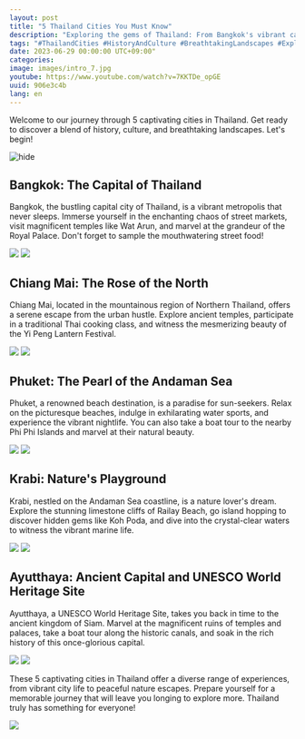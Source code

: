 ```yaml
---
layout: post
title: "5 Thailand Cities You Must Know"
description: "Exploring the gems of Thailand: From Bangkok's vibrant capital to Chiang Mai's cultural charm, Phuket's stunning beaches, Krabi's natural wonders, and Ayutthaya's historical allure."
tags: "#ThailandCities #HistoryAndCulture #BreathtakingLandscapes #ExploreThailand #CityTravel"
date: 2023-06-29 00:00:00 UTC+09:00"
categories: 
image: images/intro_7.jpg
youtube: https://www.youtube.com/watch?v=7KKTDe_opGE
uuid: 906e3c4b
lang: en
---
```


Welcome to our journey through 5 captivating cities in Thailand. Get ready to discover a blend of history, culture, and breathtaking landscapes. Let's begin!

![hide](images/intro_7.jpg)


## Bangkok: The Capital of Thailand
Bangkok, the bustling capital city of Thailand, is a vibrant metropolis that never sleeps. Immerse yourself in the enchanting chaos of street markets, visit magnificent temples like Wat Arun, and marvel at the grandeur of the Royal Palace. Don't forget to sample the mouthwatering street food!

![](images/main1_1.jpg)
![](images/main1_2.jpg)


## Chiang Mai: The Rose of the North
Chiang Mai, located in the mountainous region of Northern Thailand, offers a serene escape from the urban hustle. Explore ancient temples, participate in a traditional Thai cooking class, and witness the mesmerizing beauty of the Yi Peng Lantern Festival.

![](images/main2_1.jpg)
![](images/main2_4.png)


## Phuket: The Pearl of the Andaman Sea
Phuket, a renowned beach destination, is a paradise for sun-seekers. Relax on the picturesque beaches, indulge in exhilarating water sports, and experience the vibrant nightlife. You can also take a boat tour to the nearby Phi Phi Islands and marvel at their natural beauty.

![](images/main3_1.jpg)
![](images/main3_2.jpg)


## Krabi: Nature's Playground
Krabi, nestled on the Andaman Sea coastline, is a nature lover's dream. Explore the stunning limestone cliffs of Railay Beach, go island hopping to discover hidden gems like Koh Poda, and dive into the crystal-clear waters to witness the vibrant marine life.

![](images/main4_6.jpg)
![](images/main4_7.jpg)


## Ayutthaya: Ancient Capital and UNESCO World Heritage Site
Ayutthaya, a UNESCO World Heritage Site, takes you back in time to the ancient kingdom of Siam. Marvel at the magnificent ruins of temples and palaces, take a boat tour along the historic canals, and soak in the rich history of this once-glorious capital.

![](images/main5_1.jpeg)
![](images/main5_2.jpg)




These 5 captivating cities in Thailand offer a diverse range of experiences, from vibrant city life to peaceful nature escapes. Prepare yourself for a memorable journey that will leave you longing to explore more. Thailand truly has something for everyone!

![](images/intro_8.jpg)

